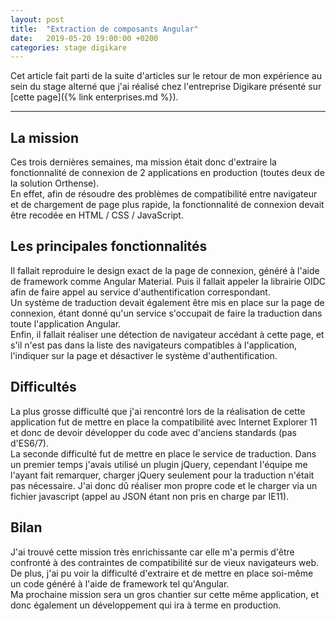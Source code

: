 ```yaml
---
layout: post
title:  "Extraction de composants Angular"
date:   2019-05-20 19:00:00 +0200
categories: stage digikare
---
```


Cet article fait parti de la suite d'articles sur le retour de mon expérience au sein du stage alterné que j'ai réalisé chez l'entreprise Digikare présenté sur [cette page]({% link enterprises.md %}).

___

## La mission

Ces trois dernières semaines, ma mission était donc d'extraire la fonctionnalité de connexion de 2 applications en production (toutes deux de la solution Orthense).  
En effet, afin de résoudre des problèmes de compatibilité entre navigateur et de chargement de page plus rapide, la fonctionnalité de connexion devait être recodée en HTML / CSS / JavaScript.

## Les principales fonctionnalités

Il fallait reproduire le design exact de la page de connexion, généré à l'aide de framework comme Angular Material. Puis il fallait appeler la librairie OIDC afin de faire appel au service d'authentification correspondant.  
Un système de traduction devait également être mis en place sur la page de connexion, étant donné qu'un service s'occupait de faire la traduction dans toute l'application Angular.  
Enfin, il fallait réaliser une détection de navigateur accédant à cette page, et s'il n'est pas dans la liste des navigateurs compatibles à l'application, l'indiquer sur la page et désactiver le système d'authentification.

## Difficultés

La plus grosse difficulté que j'ai rencontré lors de la réalisation de cette application fut de mettre en place la compatibilité avec Internet Explorer 11 et donc de devoir développer du code avec d'anciens standards (pas d'ES6/7).  
La seconde difficulté fut de mettre en place le service de traduction. Dans un premier temps j'avais utilisé un plugin jQuery, cependant l'équipe me l'ayant fait remarquer, charger jQuery seulement pour la traduction n'était pas nécessaire. J'ai donc dû réaliser mon propre code et le charger via un fichier javascript (appel au JSON étant non pris en charge par IE11).

## Bilan

J'ai trouvé cette mission très enrichissante car elle m'a permis d'être confronté à des contraintes de compatibilité sur de vieux navigateurs web.  
De plus, j'ai pu voir la difficulté d'extraire et de mettre en place soi-même un code généré à l'aide de framework tel qu'Angular.  
Ma prochaine mission sera un gros chantier sur cette même application, et donc également un développement qui ira à terme en production. 